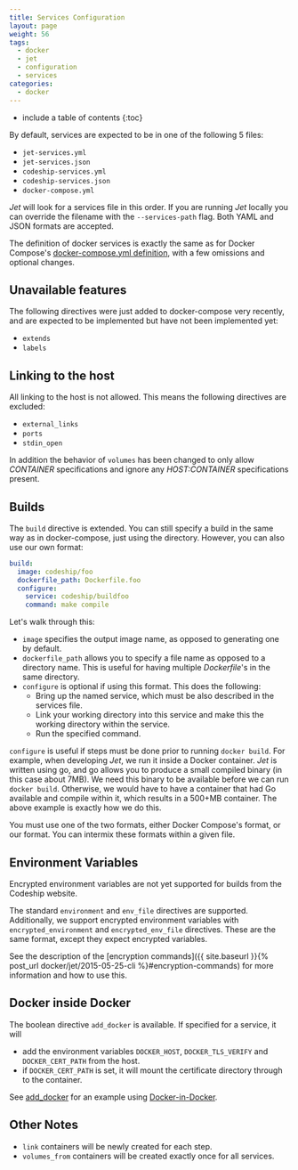 ```yaml
---
title: Services Configuration
layout: page
weight: 56
tags:
  - docker
  - jet
  - configuration
  - services
categories:
  - docker
---
```


* include a table of contents
{:toc}

By default, services are expected to be in one of the following 5 files:

* `jet-services.yml`
* `jet-services.json`
* `codeship-services.yml`
* `codeship-services.json`
* `docker-compose.yml`

_Jet_ will look for a services file in this order. If you are running _Jet_ locally you can override the filename with the `--services-path` flag. Both YAML and JSON formats are accepted.

The definition of docker services is exactly the same as for Docker Compose's [docker-compose.yml definition](https://docs.docker.com/compose/yml/), with a few omissions and optional changes.

## Unavailable features

The following directives were just added to docker-compose very recently, and are expected to be implemented but have not been implemented yet:

* `extends`
* `labels`

## Linking to the host

All linking to the host is not allowed. This means the following directives are excluded:

* `external_links`
* `ports`
* `stdin_open`

In addition the behavior of `volumes` has been changed to only allow _CONTAINER_ specifications and ignore any _HOST:CONTAINER_ specifications present.

## Builds

The `build` directive is extended. You can still specify a build in the same way as in docker-compose, just using the directory. However, you can also use our own format:

```yml
build:
  image: codeship/foo
  dockerfile_path: Dockerfile.foo
  configure:
    service: codeship/buildfoo
    command: make compile
```

Let's walk through this:

* `image` specifies the output image name, as opposed to generating one by default.
* `dockerfile_path` allows you to specify a file name as opposed to a directory name. This is useful for having multiple _Dockerfile_'s in the same directory.
* `configure` is optional if using this format. This does the following:
  * Bring up the named service, which must be also described in the services file.
  * Link your working directory into this service and make this the working directory within the service.
  * Run the specified command.

`configure` is useful if steps must be done prior to running `docker build`. For example, when developing _Jet_, we run it inside a Docker container. _Jet_ is written using go, and go allows you to produce a small compiled binary (in this case about 7MB). We need this binary to be available before we can run `docker build`. Otherwise, we would have to have a container that had Go available and compile within it, which results in a 500+MB container. The above example is exactly how we do this.

You must use one of the two formats, either Docker Compose's format, or our format. You can intermix these formats within a given file.

## Environment Variables

<div class="info-block">
Encrypted environment variables are not yet supported for builds from the Codeship website.
</div>

The standard `environment` and `env_file` directives are supported. Additionally, we support encrypted environment variables
with `encrypted_environment` and `encrypted_env_file` directives. These are the same format, except they expect encrypted variables.

See the description of the [encryption commands]({{ site.baseurl }}{% post_url docker/jet/2015-05-25-cli %}#encryption-commands) for more information and how to use this.

## Docker inside Docker

The boolean directive `add_docker` is available. If specified for a service, it will

* add the environment variables `DOCKER_HOST`, `DOCKER_TLS_VERIFY` and `DOCKER_CERT_PATH` from the host.
* if `DOCKER_CERT_PATH` is set, it will mount the certificate directory through to the container.

See [add_docker](https://github.com/codeship/codeship-tool-examples/tree/master/14.add_docker) for an example using [Docker-in-Docker](https://registry.hub.docker.com/u/jpetazzo/dind).

## Other Notes

* `link` containers will be newly created for each step.
* `volumes_from` containers will be created exactly once for all services.
